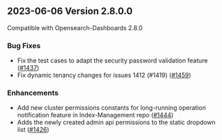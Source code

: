 ## 2023-06-06 Version 2.8.0.0

Compatible with Opensearch-Dashboards 2.8.0

### Bug Fixes

* Fix the test cases to adapt the security password validation feature ([#1437](https://github.com/opensearch-project/security-dashboards-plugin/pull/1437))
* Fix dynamic tenancy changes for issues 1412 (#1419) ([#1459](https://github.com/opensearch-project/security-dashboards-plugin/pull/1459))

### Enhancements

* Add new cluster permissions constants for long-running operation notification feature in Index-Management repo ([#1444](https://github.com/opensearch-project/security-dashboards-plugin/pull/1444))
* Adds the newly created admin api permissions to the static dropdown list ([#1426](https://github.com/opensearch-project/security-dashboards-plugin/pull/1426))

